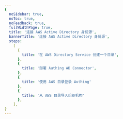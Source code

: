 ```yaml
---
{
  noSidebar: true,
  noToc: true,
  noFeedback: true,
  fullWidthPage: true,
  title: '连接 AWS Active Directory 身份源',
  bannerTitle: '连接 AWS Active Directory 身份源',
  steps:
    [
      {
        title: '在 AWS Directory Service 创建一个目录',
      },
      {
        title: '部署 Authing AD Connector',
      },
      {
        title: '使用 AWS 目录登录 Authing'
      },
      {
        title: '从 AWS 目录导入组织机构'
      },
    ],
}
---
```


<IntegrationDetail backLink="/guides/connections/enterprise"/>
